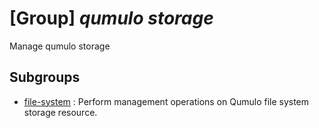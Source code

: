 # [Group] _qumulo storage_

Manage qumulo storage

## Subgroups

- [file-system](/Commands/qumulo/storage/file-system/readme.md)
: Perform management operations on Qumulo file system storage resource.
